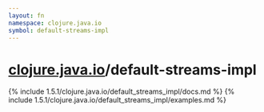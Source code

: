 ```yaml
---
layout: fn
namespace: clojure.java.io
symbol: default-streams-impl
---
```


# [clojure.java.io](../)/default-streams-impl

{% include 1.5.1/clojure.java.io/default_streams_impl/docs.md %}
{% include 1.5.1/clojure.java.io/default_streams_impl/examples.md %}

